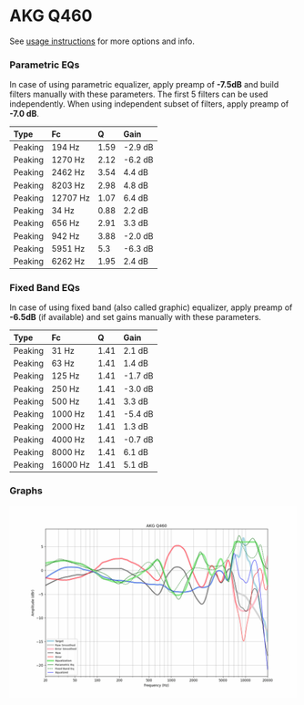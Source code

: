 # AKG Q460
See [usage instructions](https://github.com/jaakkopasanen/AutoEq#usage) for more options and info.

### Parametric EQs
In case of using parametric equalizer, apply preamp of **-7.5dB** and build filters manually
with these parameters. The first 5 filters can be used independently.
When using independent subset of filters, apply preamp of **-7.0 dB**.

| Type    | Fc       |    Q | Gain    |
|:--------|:---------|:-----|:--------|
| Peaking | 194 Hz   | 1.59 | -2.9 dB |
| Peaking | 1270 Hz  | 2.12 | -6.2 dB |
| Peaking | 2462 Hz  | 3.54 | 4.4 dB  |
| Peaking | 8203 Hz  | 2.98 | 4.8 dB  |
| Peaking | 12707 Hz | 1.07 | 6.4 dB  |
| Peaking | 34 Hz    | 0.88 | 2.2 dB  |
| Peaking | 656 Hz   | 2.91 | 3.3 dB  |
| Peaking | 942 Hz   | 3.88 | -2.0 dB |
| Peaking | 5951 Hz  | 5.3  | -6.3 dB |
| Peaking | 6262 Hz  | 1.95 | 2.4 dB  |

### Fixed Band EQs
In case of using fixed band (also called graphic) equalizer, apply preamp of **-6.5dB**
(if available) and set gains manually with these parameters.

| Type    | Fc       |    Q | Gain    |
|:--------|:---------|:-----|:--------|
| Peaking | 31 Hz    | 1.41 | 2.1 dB  |
| Peaking | 63 Hz    | 1.41 | 1.4 dB  |
| Peaking | 125 Hz   | 1.41 | -1.7 dB |
| Peaking | 250 Hz   | 1.41 | -3.0 dB |
| Peaking | 500 Hz   | 1.41 | 3.3 dB  |
| Peaking | 1000 Hz  | 1.41 | -5.4 dB |
| Peaking | 2000 Hz  | 1.41 | 1.3 dB  |
| Peaking | 4000 Hz  | 1.41 | -0.7 dB |
| Peaking | 8000 Hz  | 1.41 | 6.1 dB  |
| Peaking | 16000 Hz | 1.41 | 5.1 dB  |

### Graphs
![](./AKG%20Q460.png)